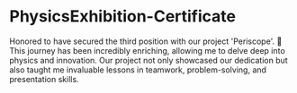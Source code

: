 # PhysicsExhibition-Certificate
Honored to have secured the third position with our project 'Periscope'. 🌟 This journey has been incredibly enriching, allowing me to delve deep into physics and innovation. Our project not only showcased our dedication but also taught me invaluable lessons in teamwork, problem-solving, and presentation skills. 

